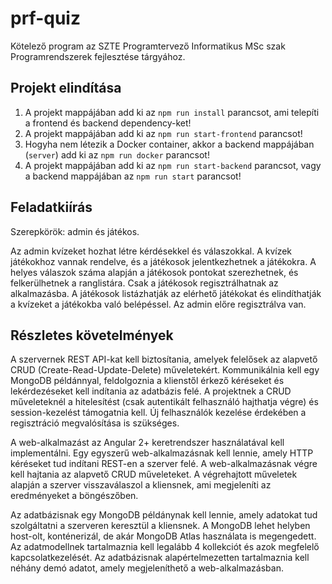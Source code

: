 # prf-quiz

Kötelező program az SZTE Programtervező Informatikus MSc szak Programrendszerek fejlesztése tárgyához.

## Projekt elindítása

1. A projekt mappájában add ki az `npm run install` parancsot, ami telepíti a frontend és backend dependency-ket!
2. A projekt mappájában add ki az `npm run start-frontend` parancsot!
3. Hogyha nem létezik a Docker container, akkor a backend mappájában (`server`) add ki az `npm run docker` parancsot!
4. A projekt mappájában add ki az `npm run start-backend` parancsot, vagy a backend mappájában az `npm run start` parancsot!

## Feladatkiírás

Szerepkörök: admin és játékos.

Az admin kvízeket hozhat létre kérdésekkel és válaszokkal. A kvízek játékokhoz vannak rendelve, és a játékosok jelentkezhetnek a játékokra. A helyes válaszok száma alapján a játékosok pontokat szerezhetnek, és felkerülhetnek a ranglistára. Csak a játékosok regisztrálhatnak az alkalmazásba. A játékosok listázhatják az elérhető játékokat és elindíthatják a kvízeket a játékokba való belépéssel. Az admin előre regisztrálva van.

## Részletes követelmények

A szervernek REST API-kat kell biztosítania, amelyek felelősek az alapvető CRUD (Create-Read-Update-Delete) műveletekért. Kommunikálnia kell egy MongoDB példánnyal, feldolgoznia a klienstől érkező kéréseket és lekérdezéseket kell indítania az adatbázis felé. A projektnek a CRUD műveleteknél a hitelesítést (csak autentikált felhasználó hajthatja végre) és session-kezelést támogatnia kell. Új felhasználók kezelése érdekében a regisztráció megvalósítása is szükséges.

A web-alkalmazást az Angular 2+ keretrendszer használatával kell implementálni. Egy egyszerű web-alkalmazásnak kell lennie, amely HTTP kéréseket tud indítani REST-en a szerver felé. A web-alkalmazásnak végre kell hajtania az alapvető CRUD műveleteket. A végrehajtott műveletek alapján a szerver visszaválaszol a kliensnek, ami megjeleníti az eredményeket a böngészőben.

Az adatbázisnak egy MongoDB példánynak kell lennie, amely adatokat tud szolgáltatni a szerveren keresztül a kliensnek. A MongoDB lehet helyben host-olt, konténerizál, de akár MongoDB Atlas használata is megengedett. Az adatmodellnek tartalmaznia kell legalább 4 kollekciót és azok megfelelő kapcsolatkezelését. Az adatbázisnak alapértelmezetten tartalmaznia kell néhány demó adatot, amely megjeleníthető a web-alkalmazásban.
